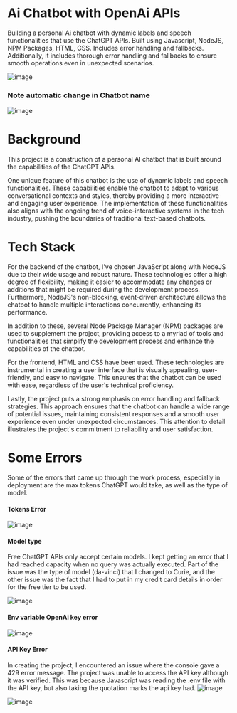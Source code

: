 # Ai Chatbot with OpenAi APIs
Building a personal Ai chatbot with dynamic labels and speech functionalities that use the ChatGPT APIs. Built using Javascript, NodeJS, NPM Packages, HTML, CSS. Includes error handling and fallbacks. Additionally, it includes thorough error handling and fallbacks to ensure smooth operations even in unexpected scenarios.

![image](https://github.com/MayCooper/Ai-chatbot/assets/82129870/6307b1c2-2ee1-4d3d-b21c-000699d24b92)

### Note automatic change in Chatbot name

![image](https://github.com/MayCooper/Ai-chatbot/assets/82129870/ad7e4670-3beb-4af6-ab3d-86446649fa37)

# Background
This project is a construction of a personal AI chatbot that is built around the capabilities of the ChatGPT APIs. 

One unique feature of this chatbot is the use of dynamic labels and speech functionalities. These capabilities enable the chatbot to adapt to various conversational contexts and styles, thereby providing a more interactive and engaging user experience. The implementation of these functionalities also aligns with the ongoing trend of voice-interactive systems in the tech industry, pushing the boundaries of traditional text-based chatbots.

# Tech Stack
For the backend of the chatbot, I've chosen JavaScript along with NodeJS due to their wide usage and robust nature. These technologies offer a high degree of flexibility, making it easier to accommodate any changes or additions that might be required during the development process. Furthermore, NodeJS's non-blocking, event-driven architecture allows the chatbot to handle multiple interactions concurrently, enhancing its performance.

In addition to these, several Node Package Manager (NPM) packages are used to supplement the project, providing access to a myriad of tools and functionalities that simplify the development process and enhance the capabilities of the chatbot.

For the frontend, HTML and CSS have been used. These technologies are instrumental in creating a user interface that is visually appealing, user-friendly, and easy to navigate. This ensures that the chatbot can be used with ease, regardless of the user's technical proficiency.

Lastly, the project puts a strong emphasis on error handling and fallback strategies. This approach ensures that the chatbot can handle a wide range of potential issues, maintaining consistent responses and a smooth user experience even under unexpected circumstances. This attention to detail illustrates the project's commitment to reliability and user satisfaction.

# Some Errors
Some of the errors that came up through the work process, especially in deployment are the max tokens ChatGPT would take, as well as the type of model. 
#### Tokens Error

![image](https://github.com/MayCooper/Ai-chatbot/assets/82129870/f4c02785-6030-4fc2-a315-de8a4f421e5a)
#### Model type 
Free ChatGPT APIs only accept certain models. I kept getting an error that I had reached capacity when no query was actually executed. Part of the issue was the type of model (da-vinci) that I changed to Curie, and the other issue was the fact that I had to put in my credit card details in order for the free tier to be used.

![image](https://github.com/MayCooper/Ai-chatbot/assets/82129870/ab2aea3b-4e0f-4fa6-8a4b-bddf3ea18249)

#### Env variable OpenAi key error

![image](https://github.com/MayCooper/Ai-chatbot/assets/82129870/7b006223-c79a-44c7-94e9-ebb163dbf4b0)

#### API Key Error
In creating the project, I encountered an issue where the console gave a 429 error message. The project was unable to access the API key although it was verified. This was because Javascript was reading the .env file with the API key, but also taking the quotation marks the api key had. 
![image](https://github.com/MayCooper/Ai-chatbot/assets/82129870/bca2511b-f70a-4790-976e-6b697a21eb96)

![image](https://github.com/MayCooper/Ai-chatbot/assets/82129870/b27c1a99-8fc9-40f9-9826-a991c5f3e156)




